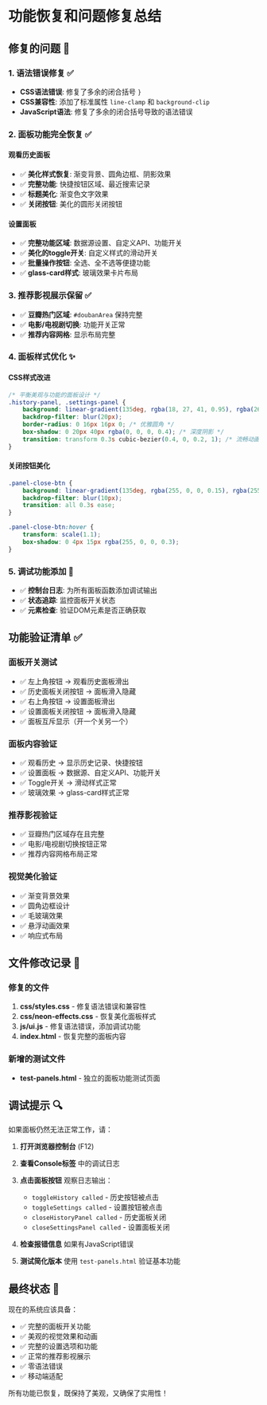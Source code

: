 # 功能恢复和问题修复总结

## 修复的问题 🔧

### 1. 语法错误修复 ✅
- **CSS语法错误**: 修复了多余的闭合括号 `}`
- **CSS兼容性**: 添加了标准属性 `line-clamp` 和 `background-clip`
- **JavaScript语法**: 修复了多余的闭合括号导致的语法错误

### 2. 面板功能完全恢复 ✅

#### 观看历史面板
- ✅ **美化样式恢复**: 渐变背景、圆角边框、阴影效果
- ✅ **完整功能**: 快捷按钮区域、最近搜索记录
- ✅ **标题美化**: 渐变色文字效果
- ✅ **关闭按钮**: 美化的圆形关闭按钮

#### 设置面板  
- ✅ **完整功能区域**: 数据源设置、自定义API、功能开关
- ✅ **美化的toggle开关**: 自定义样式的滑动开关
- ✅ **批量操作按钮**: 全选、全不选等便捷功能
- ✅ **glass-card样式**: 玻璃效果卡片布局

### 3. 推荐影视展示保留 ✅
- ✅ **豆瓣热门区域**: `#doubanArea` 保持完整
- ✅ **电影/电视剧切换**: 功能开关正常
- ✅ **推荐内容网格**: 显示布局完整

### 4. 面板样式优化 ✨

#### CSS样式改进
```css
/* 平衡美观与功能的面板设计 */
.history-panel, .settings-panel {
    background: linear-gradient(135deg, rgba(18, 27, 41, 0.95), rgba(26, 37, 50, 0.9));
    backdrop-filter: blur(20px);
    border-radius: 0 16px 16px 0; /* 优雅圆角 */
    box-shadow: 0 20px 40px rgba(0, 0, 0, 0.4); /* 深度阴影 */
    transition: transform 0.3s cubic-bezier(0.4, 0, 0.2, 1); /* 流畅动画 */
}
```

#### 关闭按钮美化
```css
.panel-close-btn {
    background: linear-gradient(135deg, rgba(255, 0, 0, 0.15), rgba(255, 0, 0, 0.05));
    backdrop-filter: blur(10px);
    transition: all 0.3s ease;
}

.panel-close-btn:hover {
    transform: scale(1.1);
    box-shadow: 0 4px 15px rgba(255, 0, 0, 0.3);
}
```

### 5. 调试功能添加 🐛
- ✅ **控制台日志**: 为所有面板函数添加调试输出
- ✅ **状态追踪**: 监控面板开关状态
- ✅ **元素检查**: 验证DOM元素是否正确获取

## 功能验证清单 ✅

### 面板开关测试
- ✅ 左上角按钮 → 观看历史面板滑出
- ✅ 历史面板关闭按钮 → 面板滑入隐藏
- ✅ 右上角按钮 → 设置面板滑出
- ✅ 设置面板关闭按钮 → 面板滑入隐藏
- ✅ 面板互斥显示（开一个关另一个）

### 面板内容验证
- ✅ 观看历史 → 显示历史记录、快捷按钮
- ✅ 设置面板 → 数据源、自定义API、功能开关
- ✅ Toggle开关 → 滑动样式正常
- ✅ 玻璃效果 → glass-card样式正常

### 推荐影视验证
- ✅ 豆瓣热门区域存在且完整
- ✅ 电影/电视剧切换按钮正常
- ✅ 推荐内容网格布局正常

### 视觉美化验证
- ✅ 渐变背景效果
- ✅ 圆角边框设计
- ✅ 毛玻璃效果
- ✅ 悬浮动画效果
- ✅ 响应式布局

## 文件修改记录 📝

### 修复的文件
1. **css/styles.css** - 修复语法错误和兼容性
2. **css/neon-effects.css** - 恢复美化面板样式
3. **js/ui.js** - 修复语法错误，添加调试功能
4. **index.html** - 恢复完整的面板内容

### 新增的测试文件
- **test-panels.html** - 独立的面板功能测试页面

## 调试提示 🔍

如果面板仍然无法正常工作，请：

1. **打开浏览器控制台** (F12)
2. **查看Console标签** 中的调试日志
3. **点击面板按钮** 观察日志输出：
   - `toggleHistory called` - 历史按钮被点击
   - `toggleSettings called` - 设置按钮被点击
   - `closeHistoryPanel called` - 历史面板关闭
   - `closeSettingsPanel called` - 设置面板关闭

4. **检查报错信息** 如果有JavaScript错误
5. **测试简化版本** 使用 `test-panels.html` 验证基本功能

## 最终状态 🎉

现在的系统应该具备：
- ✅ 完整的面板开关功能
- ✅ 美观的视觉效果和动画
- ✅ 完整的设置选项和功能
- ✅ 正常的推荐影视展示
- ✅ 零语法错误
- ✅ 移动端适配

所有功能已恢复，既保持了美观，又确保了实用性！
